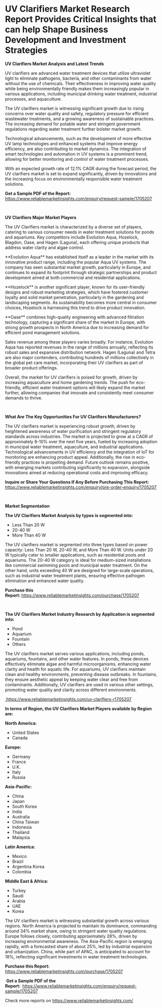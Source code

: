 <p><h1>UV Clarifiers Market Research Report Provides Critical Insights that can help Shape Business Development and Investment Strategies</h1></p><p><strong>UV Clarifiers Market Analysis and Latest Trends</strong></p>
<p><p>UV clarifiers are advanced water treatment devices that utilize ultraviolet light to eliminate pathogens, bacteria, and other contaminants from water without the use of chemicals. Their effectiveness in improving water quality while being environmentally friendly makes them increasingly popular in various applications, including municipal drinking water treatment, industrial processes, and aquaculture.</p><p>The UV clarifiers market is witnessing significant growth due to rising concerns over water quality and safety, regulatory pressure for efficient wastewater treatments, and a growing awareness of sustainable practices. The increasing demand for potable water and stringent government regulations regarding water treatment further bolster market growth. </p><p>Technological advancements, such as the development of more effective UV lamp technologies and enhanced systems that improve energy efficiency, are also contributing to market dynamics. The integration of smart technologies and automation in UV systems is a prominent trend, allowing for better monitoring and control of water treatment processes. </p><p>With an expected growth rate of 12.1% CAGR during the forecast period, the UV clarifiers market is set to expand significantly, driven by innovations and the increasing focus on environmentally responsible water treatment solutions.</p></p>
<p><strong>Get a Sample PDF of the Report:&nbsp;</strong> <a href="https://www.reliablemarketinsights.com/enquiry/request-sample/1705207?utm_campaign=3577&utm_medium=2&utm_source=Github&utm_content=ia&utm_term=27032025&utm_id=uv-clarifiers">https://www.reliablemarketinsights.com/enquiry/request-sample/1705207</a></p>
<p>&nbsp;</p>
<p><strong>UV Clarifiers Major Market Players</strong></p>
<p><p>The UV Clarifiers market is characterized by a diverse set of players, catering to various consumer needs in water treatment solutions for ponds and aquariums. Key competitors include Evolution Aqua, Hozelock, Blagdon, Oase, and Hagen (Laguna), each offering unique products that address water clarity and algae control.</p><p>**Evolution Aqua** has established itself as a leader in the market with its innovative product range, including the popular Aqua UV systems. The company has seen substantial market growth, particularly in Europe, and continues to expand its footprint through strategic partnerships and product development aimed at both commercial and residential applications.</p><p>**Hozelock** is another significant player, known for its user-friendly designs and robust marketing strategies, which have fostered customer loyalty and solid market penetration, particularly in the gardening and landscaping segments. As sustainability becomes more central in consumer choices, Hozelock is harnessing this trend to drive product innovation.</p><p>**Oase** combines high-quality engineering with advanced filtration technology, capturing a significant share of the market in Europe, with strong growth prospects in North America due to increasing demand for efficient pond management solutions.</p><p>Sales revenue among these players varies broadly. For instance, Evolution Aqua has reported revenues in the range of millions annually, reflecting its robust sales and expansive distribution network.  Hagen (Laguna) and Tetra are also major contenders, contributing hundreds of millions collectively in the global pet care market, incorporating their UV clarifiers as part of broader product offerings.</p><p>Overall, the market for UV clarifiers is poised for growth, driven by increasing aquaculture and home gardening trends. The push for eco-friendly, efficient water treatment options will likely expand the market further, allowing companies that innovate and consistently meet consumer demands to thrive.</p></p>
<p>&nbsp;</p>
<p><strong>What Are The Key Opportunities For UV Clarifiers Manufacturers?</strong></p>
<p><p>The UV clarifiers market is experiencing robust growth, driven by heightened awareness of water purification and stringent regulatory standards across industries. The market is projected to grow at a CAGR of approximately 8-10% over the next five years, fueled by increasing adoption in municipal water treatment, aquaculture, and industrial applications. Technological advancements in UV efficiency and the integration of IoT for monitoring are enhancing product appeal. Additionally, the rise in eco-friendly practices is propelling demand. Future outlook remains positive, with emerging markets contributing significantly to expansion, alongside innovations aimed at reducing operational costs and improving efficacy.</p></p>
<p><strong>Inquire or Share Your Questions If Any Before Purchasing This Report:</strong> <a href="https://www.reliablemarketinsights.com/enquiry/pre-order-enquiry/1705207?utm_campaign=3577&utm_medium=2&utm_source=Github&utm_content=ia&utm_term=27032025&utm_id=uv-clarifiers">https://www.reliablemarketinsights.com/enquiry/pre-order-enquiry/1705207</a></p>
<p>&nbsp;</p>
<p><strong>Market Segmentation</strong></p>
<p><strong>The UV Clarifiers Market Analysis by types is segmented into:</strong></p>
<p><ul><li>Less Than 20 W</li><li>20-40 W</li><li>More Than 40 W</li></ul></p>
<p><p>The UV clarifiers market is segmented into three types based on power capacity: Less Than 20 W, 20-40 W, and More Than 40 W. Units under 20 W typically cater to smaller applications, such as residential pools and aquariums. The 20-40 W category is ideal for medium-sized installations like commercial swimming pools and municipal water treatment. On the other hand, units exceeding 40 W are designed for large-scale operations, such as industrial water treatment plants, ensuring effective pathogen elimination and enhanced water quality.</p></p>
<p><strong>Purchase this Report:&nbsp;</strong><a href="https://www.reliablemarketinsights.com/purchase/1705207?utm_campaign=3577&utm_medium=2&utm_source=Github&utm_content=ia&utm_term=27032025&utm_id=uv-clarifiers">https://www.reliablemarketinsights.com/purchase/1705207</a></p>
<p>&nbsp;</p>
<p><strong>The UV Clarifiers Market Industry Research by Application is segmented into:</strong></p>
<p><ul><li>Pond</li><li>Aquarium</li><li>Fountain</li><li>Others</li></ul></p>
<p><p>The UV clarifiers market serves various applications, including ponds, aquariums, fountains, and other water features. In ponds, these devices effectively eliminate algae and harmful microorganisms, enhancing water clarity and health for aquatic life. For aquariums, UV clarifiers maintain clean and healthy environments, preventing disease outbreaks. In fountains, they ensure aesthetic appeal by keeping water clear and free from contaminants. Additionally, UV clarifiers are used in various other settings, promoting water quality and clarity across different environments.</p></p>
<p><a href="https://www.reliablemarketinsights.com/uv-clarifiers-r1705207?utm_campaign=3577&utm_medium=2&utm_source=Github&utm_content=ia&utm_term=27032025&utm_id=uv-clarifiers">&nbsp;https://www.reliablemarketinsights.com/uv-clarifiers-r1705207</a></p>
<p><strong>In terms of Region, the UV Clarifiers Market Players available by Region are:</strong></p>
<p>
    <p> <strong> North America: </strong>
        <ul>
            <li>United States</li>
            <li>Canada</li>
        </ul>
        </p> 
    <p> <strong> Europe: </strong>
        <ul>
            <li>Germany</li>
            <li>France</li>
            <li>U.K.</li>
            <li>Italy</li>
            <li>Russia</li>
        </ul>
        </p> 
    <p> <strong> Asia-Pacific: </strong>
        <ul>
            <li>China</li>
            <li>Japan</li>
            <li>South Korea</li>
            <li>India</li>
            <li>Australia</li>
            <li>China Taiwan</li>
            <li>Indonesia</li>
            <li>Thailand</li>
            <li>Malaysia</li>
        </ul>
        </p> 
    <p> <strong> Latin America: </strong>
        <ul>
            <li>Mexico</li>
            <li>Brazil</li>
            <li>Argentina Korea</li>
            <li>Colombia</li>
        </ul>
        </p> 
    <p> <strong> Middle East & Africa: </strong>
        <ul>
            <li>Turkey</li>
            <li>Saudi</li>
            <li>Arabia</li>
            <li>UAE</li>
            <li>Korea</li>
        </ul>
    </p>
    </p>
<p><p>The UV clarifiers market is witnessing substantial growth across various regions. North America is projected to maintain its dominance, commanding around 34% market share, owing to stringent water quality regulations. Europe follows closely, contributing approximately 28%, driven by increasing environmental awareness. The Asia-Pacific region is emerging rapidly, with a forecasted share of about 25%, led by industrial expansion and urbanization. China, while part of APAC, is anticipated to account for 18%, reflecting significant investments in water treatment technologies.</p></p>
<p><strong>Purchase this Report: </strong><a href="https://www.reliablemarketinsights.com/purchase/1705207?utm_campaign=3577&utm_medium=2&utm_source=Github&utm_content=ia&utm_term=27032025&utm_id=uv-clarifiers">https://www.reliablemarketinsights.com/purchase/1705207</a></p>
<p>&nbsp;<strong>Get a Sample PDF of the Report:&nbsp;&nbsp;</strong><a href="https://www.reliablemarketinsights.com/enquiry/request-sample/1705207?utm_campaign=3577&utm_medium=2&utm_source=Github&utm_content=ia&utm_term=27032025&utm_id=uv-clarifiers">https://www.reliablemarketinsights.com/enquiry/request-sample/1705207</a></p>
<p><strong></strong></p>
<p>Check more reports on <a href="https://www.reliablemarketinsights.com/?utm_campaign=3577&utm_medium=2&utm_source=Github&utm_content=ia&utm_term=27032025&utm_id=uv-clarifiers">https://www.reliablemarketinsights.com/</a></p>